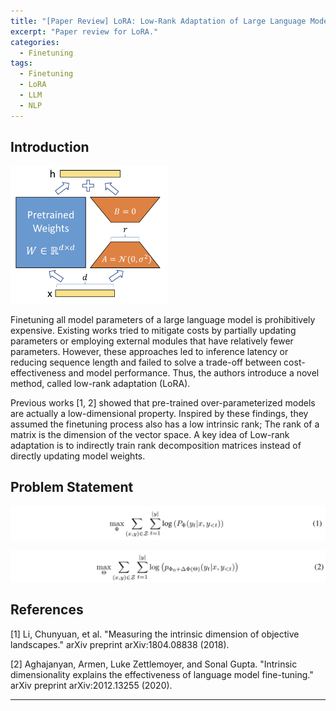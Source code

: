 ```yaml
---
title: "[Paper Review] LoRA: Low-Rank Adaptation of Large Language Models"
excerpt: "Paper review for LoRA."
categories:
  - Finetuning
tags:
  - Finetuning
  - LoRA
  - LLM
  - NLP
---
```


## Introduction

<img src="/images/posts/2023-12-27-lora/lora.png" width="50%"/>

Finetuning all model parameters of a large language model is prohibitively expensive.
Existing works tried to mitigate costs by partially updating parameters or employing external modules that have relatively fewer parameters.
However, these approaches led to inference latency or reducing sequence length and failed to solve a trade-off between cost-effectiveness and model performance.
Thus, the authors introduce a novel method, called low-rank adaptation (LoRA).

Previous works \[1, 2\] showed that pre-trained over-parameterized models are actually a low-dimensional property.
Inspired by these findings, they assumed the finetuning process also has a low intrinsic rank; The rank of a matrix is the dimension of the vector space.
A key idea of Low-rank adaptation is to indirectly train rank decomposition matrices instead of directly updating model weights.

## Problem Statement

![img](/images/posts/2023-12-27-lora/full-finetuning.png)

![img](/images/posts/2023-12-27-lora/low-rank-adaptation.png)


## References
\[1\] Li, Chunyuan, et al. "Measuring the intrinsic dimension of objective landscapes." arXiv preprint arXiv:1804.08838 (2018).

\[2\] Aghajanyan, Armen, Luke Zettlemoyer, and Sonal Gupta. "Intrinsic dimensionality explains the effectiveness of language model fine-tuning." arXiv preprint arXiv:2012.13255 (2020).

***